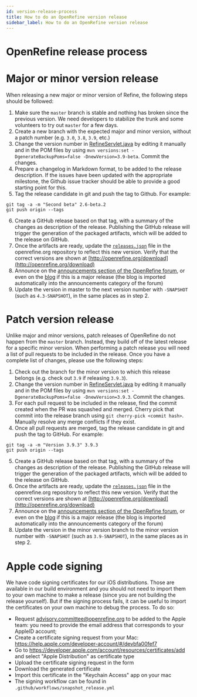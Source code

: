 ```yaml
---
id: version-release-process
title: How to do an OpenRefine version release
sidebar_label: How to do an OpenRefine version release
---
```


OpenRefine release process
==================

Major or minor version release
==================

When releasing a new major or minor version of Refine, the following steps should be followed:

1. Make sure the `master` branch is stable and nothing has broken since the previous version. We need developers to stabilize the trunk and some volunteers to try out `master` for a few days.
2. Create a new branch with the expected major and minor version, without a patch number (e.g. `3.0`, `3.8`, `3.9`, etc.)
3. Change the version number in [RefineServlet.java](http://github.com/OpenRefine/OpenRefine/blob/master/main/src/com/google/refine/RefineServlet.java#L62) by editing it manually and in the POM files by using `mvn versions:set -DgenerateBackupPoms=false -DnewVersion=3.9-beta`. Commit the changes.
4. Prepare a changelog in Markdown format, to be added to the release description. If the issues have been updated with the appropriate milestone, the Github issue tracker should be able to provide a good starting point for this.
5. Tag the release candidate in git and push the tag to Github. For example:
```shell
git tag -a -m "Second beta" 2.6-beta.2
git push origin --tags
```
6. Create a GitHub release based on that tag, with a summary of the changes as description of the release. Publishing the GitHub release will trigger the generation of the packaged artifacts, which will be added to the release on GitHub.
7. Once the artifacts are ready, update the [`releases.json`](https://github.com/OpenRefine/openrefine.org/blob/master/releases.json) file in the openrefine.org repository to reflect this new version. Verify that the correct versions are shown at [http://openrefine.org/download](http://openrefine.org/download)
8. Announce on the [announcements section of the OpenRefine forum](https://forum.openrefine.org/c/news/13), or even on the [blog](https://openrefine.org/blog) if this is a major release (the blog is imported automatically into the announcements category
    of the forum)
9. Update the version in master to the next version number with `-SNAPSHOT` (such as `4.3-SNAPSHOT`), in the same places as in step 2.

Patch version release
==================

Unlike major and minor versions, patch releases of OpenRefine do not happen from the `master` branch. Instead, they build off of the latest release for a specific minor version. When performing a patch release you will need a list of pull requests to be included in the release. Once you have a complete list of changes, please use the following steps:

1. Check out the branch for the minor version to which this release belongs (e.g. check out `3.9` if releasing `3.9.3`).
2. Change the version number in [RefineServlet.java](http://github.com/OpenRefine/OpenRefine/blob/master/main/src/com/google/refine/RefineServlet.java#L62) by editing it manually and in the POM files by using `mvn versions:set -DgenerateBackupPoms=false -DnewVersion=3.9.3`. Commit the changes.
3. For each pull request to be included in the release, find the commit created when the PR was squashed and merged. Cherry pick that commit into the release branch using `git cherry-pick <commit hash>`. Manually resolve any merge conflicts if they exist.
4. Once all pull requests are merged, tag the release candidate in git and push the tag to GitHub. For example:
```shell
git tag -a -m "Version 3.9.3" 3.9.3
git push origin --tags
```
5. Create a GitHub release based on that tag, with a summary of the changes as description of the release. Publishing the GitHub release will trigger the generation of the packaged artifacts, which will be added to the release on GitHub. 
6. Once the artifacts are ready, update the [`releases.json`](https://github.com/OpenRefine/openrefine.org/blob/master/releases.json) file in the openrefine.org repository to reflect this new version. Verify that the correct versions are shown at [http://openrefine.org/download](http://openrefine.org/download)
7. Announce on the [announcements section of the OpenRefine forum](https://forum.openrefine.org/c/news/13), or even on the [blog](https://openrefine.org/blog) if this is a major release (the blog is imported automatically into the announcements category
    of the forum)
8. Update the version in the minor version branch to the minor version number with `-SNAPSHOT` (such as `3.9-SNAPSHOT`), in the same places as in step 2.

Apple code signing
==================

We have code signing certificates for our iOS distributions. Those are available in our build environment and you should not need to import them to your own machine to make a release (since you are not building the release yourself). But if the signing process fails, it can be useful to import the certificates on your own machine to debug the process. To do so:
* Request advisory.committee@openrefine.org to be added to the Apple team: you need to provide the email address that corresponds to your AppleID account;
* Create a certificate signing request from your Mac: https://help.apple.com/developer-account/#/devbfa00fef7
* Go to https://developer.apple.com/account/resources/certificates/add and select "Apple Distribution" as certificate type
* Upload the certificate signing request in the form
* Download the generated certificate
* Import this certificate in the "Keychain Access" app on your mac
* The signing workflow can be found in `.github/workflows/snapshot_release.yml`


